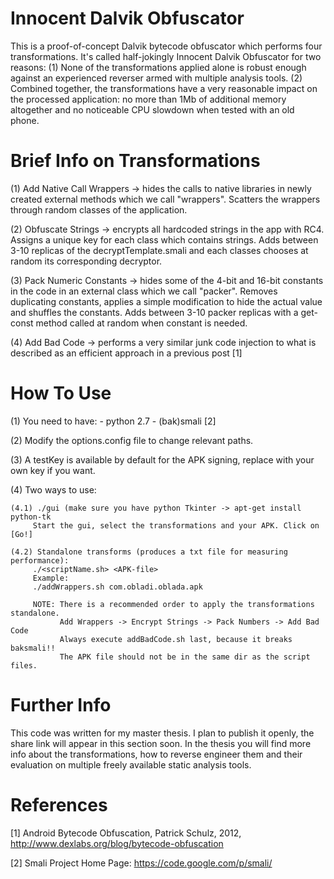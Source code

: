 #  Innocent Dalvik Obfuscator  #


This is a proof-of-concept Dalvik bytecode obfuscator which performs four transformations. It's called half-jokingly Innocent Dalvik Obfuscator for two reasons:
(1) None of the transformations applied alone is robust enough against an experienced reverser armed with multiple analysis tools.
(2) Combined together, the transformations have a very reasonable impact on the processed application: no more than 1Mb of additional memory altogether and no noticeable CPU slowdown when tested with an old phone.


#  Brief Info on Transformations  #


(1) Add Native Call Wrappers -> hides the calls to native libraries in newly created external methods which we call "wrappers". Scatters the wrappers through random classes of the application.

(2) Obfuscate Strings -> encrypts all hardcoded strings in the app with RC4. Assigns a unique key for each class which contains strings. Adds between 3-10 replicas of the decryptTemplate.smali and each classes chooses at random its corresponding decryptor.

(3) Pack Numeric Constants -> hides some of the 4-bit and 16-bit constants in the code in an external class which we call "packer". Removes duplicating constants, applies a simple modification to hide the actual value and shuffles the constants. Adds between 3-10 packer replicas with a get-const method called at random when constant is needed.

(4) Add Bad Code -> performs a very similar junk code injection to what is described as an efficient approach in a previous post [1]


#  How To Use  #


(1) You need to have: 
    - python 2.7
    - (bak)smali [2]

(2) Modify the options.config file to change relevant paths. 

(3) A testKey is available by default for the APK signing, replace with your own key if you want.

(4) Two ways to use:

    (4.1) ./gui (make sure you have python Tkinter -> apt-get install python-tk
         Start the gui, select the transformations and your APK. Click on [Go!]

    (4.2) Standalone transforms (produces a txt file for measuring performance):
         ./<scriptName.sh> <APK-file>
         Example:
         ./addWrappers.sh com.obladi.oblada.apk

         NOTE: There is a recommended order to apply the transformations standalone.
               Add Wrappers -> Encrypt Strings -> Pack Numbers -> Add Bad Code
               Always execute addBadCode.sh last, because it breaks baksmali!!
               The APK file should not be in the same dir as the script files.


#  Further Info  #


This code was written for my master thesis. I plan to publish it openly, the share link will appear in this section soon. In the thesis you will find more info about the transformations, how to reverse engineer them and their evaluation on multiple freely available static analysis tools.


#  References  #

[1] Android Bytecode Obfuscation, Patrick Schulz, 2012, http://www.dexlabs.org/blog/bytecode-obfuscation

[2] Smali Project Home Page: https://code.google.com/p/smali/
